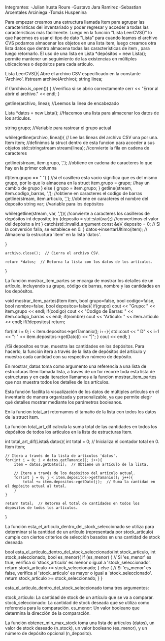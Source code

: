 Integrantes: 
-Julian Irusta Roure
-Gustavo Jara Ramirez
-Sebastian Arcentales Arciniega
-Tomás Huspenina

Para empezar creamos una estructura llamada Item para agrupar las características del inventariado y poder regresar y acceder a todas las características más fácilmente. Luego en la función "Lista LeerCVS()" lo que hacemos es usar el tipo de dato "Lista" para cuando leamos el archivo CVS podamos almacenar los objetos en una lista item, luego creamos otra lista datos que dentro almacena todas las características de item , para luego retornarlo.
El uso de una lista en Lista<int> *depósitos = new Lista<int>(); permite mantener un seguimiento de las existencias en múltiples ubicaciones o depósitos para cada artículo.

Lista<Item> LeerCVS(){ Abre el archivo CSV especificado en la constante  'Archivo'.
    ifstream archivo(Archivo);
    string linea;

if (!archivo.is_open()) { //verifica si se abrio correctamente
        cerr << "Error al abrir el archivo." << endl;
    }

getline(archivo, linea); //Leemos la linea de encabezado

Lista<Item> *datos = new Lista<Item>(); //Hacemos una lista para almacenar los datos de los artículos.
 
 string grupo; //Variable para rastrear el grupo actual

while(getline(archivo, linea)){  // Lee las líneas del archivo CSV una por una.
        Item item; //definimos la struct dentro de esta funcion para acceder a sus objetos
std::stringstream stream(linea); //convierte la fila en cadena de caracteres

 getline(stream, item.grupo, ','); //obtiene en cadena de caracteres lo que hay en la primer columna

if(item.grupo == " ") { //si el casillero esta vacio significa que es del mismo grupo, por lo que lo almacena en la struct
                item.grupo = grupo; //hay un cambio de grupo
        } else {
            grupo = item.grupo;
        }
getline(stream, item.codigo_barras, ','); //obtiene en caracteres el codigo de barras
  getline(stream, item.articulo, ','); //obtiene en caracteres el nombre del deposito
 string var; //variable para los depósitos

 while(getline(stream, var, ',')){ //convierte a caracteres los casilleros de depósitos
int deposito;
try {deposito = std::stoi(var);} //convertimos el valor del depósito a int
 } catch(std::invalid_argument const &e){
                deposito = 0;   // Si la conversión falla, se establece en 0.
            }
datos->insertarUltimo(item); // Almacena la estructura 'item' en la lista 'datos'.

}

    archivo.close();  // Cierra el archivo CSV.

    return *datos;  // Retorna la lista con los datos de los artículos.
}

La función mostrar_item_partes se encarga de mostrar los detalles de un artículo, incluyendo su grupo, código de barras, nombre y las cantidades en los depósitos.

void mostrar_item_partes(Item item, bool grupo=false, bool codigo=false, bool nombre=false, bool depositos=false){
    if(grupo) cout << "Grupo: " << item.grupo << endl;
    if(codigo) cout << "Codigo de Barras: " << item.codigo_barras << endl;
    if(nombre) cout << "Articulo: " << item.articulo << endl;
    if(!depositos) return;

for(int i = 0; i < item.depositos->getTamanio(); i++){
        std::cout << " D" << i+1 << ": " << item.depositos->getDato(i) << "|";
    }
    cout << endl;
}

//Si depositos es true, muestra las cantidades en los depósitos. Para hacerlo, la función itera a través de la lista de depósitos del artículo y muestra cada cantidad con su respectivo número de depósito.






En mostrar_datos toma como argumento una referencia a una lista de estructuras Item llamada lista, a traves de un for recorre toda esta lista de estructuras y en cada iteracion llamamos a la funcion mostrar_item_partes que nos muestra todos los detalles de los artículos. 

Esta función facilita la visualización de los datos de múltiples artículos en el inventario de manera organizada y personalizable, ya que permite elegir qué detalles mostrar mediante los parámetros booleanos.

En la funcion total_art retornamos el tamaño de la lista con todos los datos de la struct item.

La función total_art_dif calcula la suma total de las cantidades en todos los depósitos de todos los artículos en la lista de estructuras Item. 

int total_art_dif(Lista<Item>& datos){
    int total = 0;  // Inicializa el contador total en 0.
    Item item;

    // Itera a través de la lista de artículos 'datos'.
    for(int i = 0; i < datos.getTamanio(); i++){
        item = datos.getDato(i);  // Obtiene un artículo de la lista.

        // Itera a través de los depósitos del artículo actual.
        for(int j = 0; j < item.depositos->getTamanio(); j++){
            total += item.depositos->getDato(j);  // Suma la cantidad en el depósito actual al total.
        }
    }

    return total;  // Retorna el total de cantidades en todos los depósitos de todos los artículos.
}

La función esta_el_articulo_dentro_del_stock_seleccionado se utiliza para determinar si la cantidad de un artículo (representada por stock_articulo) cumple con ciertos criterios de selección basados en una cantidad de stock deseada 

bool esta_el_articulo_dentro_del_stock_seleccionado(int stock_articulo, int stock_seleccionado, bool es_menor){
    if (es_menor) {
        // Si 'es_menor' es true, verifica si 'stock_articulo' es menor o igual a 'stock_seleccionado'.
        return stock_articulo <= stock_seleccionado;
    } else {
        // Si 'es_menor' es false, verifica si 'stock_articulo' es mayor o igual a 'stock_seleccionado'.
        return stock_articulo >= stock_seleccionado;
    }
}

esta_el_articulo_dentro_del_stock_seleccionado toma tres argumentos:

stock_articulo: La cantidad de stock de un artículo que se va a comparar.
stock_seleccionado: La cantidad de stock deseada que se utiliza como referencia para la comparación.
es_menor: Un valor booleano que determina la dirección de la comparación.

La función obtener_min_max_stock toma una lista de artículos (datos), un valor de stock deseado (n_stock), un valor booleano (es_menor), y un número de depósito opcional (n_deposito).

